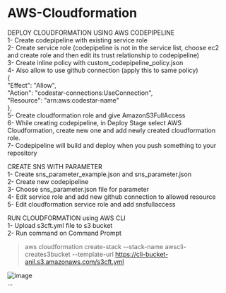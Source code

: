 # AWS-Cloudformation
DEPLOY CLOUDFORMATION USING AWS CODEPIPELINE \
1- Create codepipeline with existing service role \
2- Create service role (codepipeline is not in the service list, choose ec2 and create role and then edit its trust relationship to codepipeline) \
3- Create inline policy with custom_codepipeline_policy.json \
4- Also allow to use github connection (apply this to same policy) \
  { \
            "Effect": "Allow", \
            "Action": "codestar-connections:UseConnection", \
            "Resource": "arn:aws:codestar-name" \
        }, \
5- Create cloudformation role and give AmazonS3FullAccess \
6- While creating codepipeline, in Deploy Stage select AWS Cloudformation, create new one and add newly created cloudformation role. \
7- Codepipeline will build and deploy when you push something to your repository 

CREATE SNS WITH PARAMETER \
1- Create sns_parameter_example.json and sns_parameter.json \
2- Create new codepipeline \
3- Choose sns_parameter.json file for parameter \
4- Edit service role and add new github connection to allowed resource \
5- Edit cloudformation service role and add snsfullaccess 

RUN CLOUDFORMATION using AWS CLI \
1- Upload s3cft.yml file to s3 bucket \
2- Run command on Command Prompt 
>aws cloudformation create-stack --stack-name awscli-creates3bucket --template-url https://cli-bucket-anil.s3.amazonaws.com/s3cft.yml 

![image](https://user-images.githubusercontent.com/56221231/218874235-9f41f2aa-68a2-402c-acae-d762bfaeb26a.png) \
...

